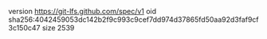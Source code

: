 version https://git-lfs.github.com/spec/v1
oid sha256:4042459053dc142b2f9c993c9cef7dd974d37865fd50aa92d3faf9cf3c150c47
size 2539
